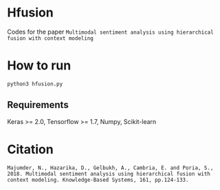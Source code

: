 # Hfusion
Codes for the paper ``Multimodal sentiment analysis using hierarchical fusion with context modeling`` 

# How to run
``python3 hfusion.py``

## Requirements

Keras >= 2.0, Tensorflow >= 1.7, Numpy, Scikit-learn

# Citation

``Majumder, N., Hazarika, D., Gelbukh, A., Cambria, E. and Poria, S., 2018. Multimodal sentiment analysis using hierarchical fusion with context modeling. Knowledge-Based Systems, 161, pp.124-133.``
